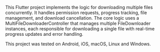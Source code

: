 This Flutter project implements the logic for downloading multiple files concurrently. It handles
permission requests, progress tracking, file management, and download cancellation. The core logic
uses a MultiFileDownloaderController that manages multiple FileDownloader instances, each
responsible for downloading a single file with real-time progress updates and error handling.

This project was tested on Android, iOS, macOS, Linux and Windows.